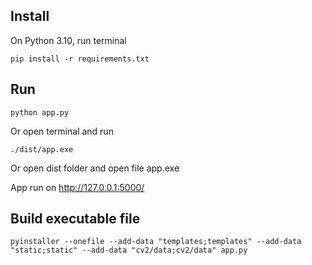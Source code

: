 ## Install
On Python 3.10, run terminal
```
pip install -r requirements.txt
```
## Run
```
python app.py
```

Or open terminal and run 
```
./dist/app.exe
```

Or open dist folder and open file app.exe

App run on http://127.0.0.1:5000/

## Build executable file
```
pyinstaller --onefile --add-data "templates;templates" --add-data "static;static" --add-data "cv2/data;cv2/data" app.py
```